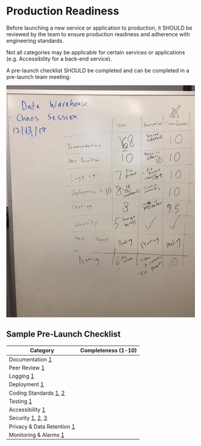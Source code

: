 # Production Readiness

Before launching a new service or application to production, it SHOULD be reviewed by the team to ensure production readiness and adherence with engineering standards.

Not all categories may be applicable for certain services or applications (e.g. Accessibility for a back-end service).

A pre-launch checklist SHOULD be completed and can be completed in a pre-launch team meeting:

![Production Readiness Whiteboard](../images/production-readiness.jpg)

## Sample Pre-Launch Checklist

| Category                                                                                                                                                                                                                                                   | Completeness (1-10) |
|---------------------------------------------------------------------------------------------|---------------------|
| Documentation [1](documentation.md)                                                         |                     |
| Peer Review [1](peer-review.md)                                                             |                     |
| Logging [1](logging.md)                                                                     |                     |
| Deployment [1](node-lambda.md)                                                              |                     |
| Coding Standards [1](coding-standards.md), [2](naming-conventions.md)                       |                     |
| Testing [1](test-coverage.md)                                                               |                     |
| Accessibility [1](accessibility.md)                                                         |                     |
| Security [1](../security/README.md), [2](../security/oauth.md), [3](../security/secrets.md) |                     |
| Privacy & Data Retention [1](privacy.md)                                                    |                     |
| Monitoring & Alarms [1](alerting.md)                                                        |                     |
